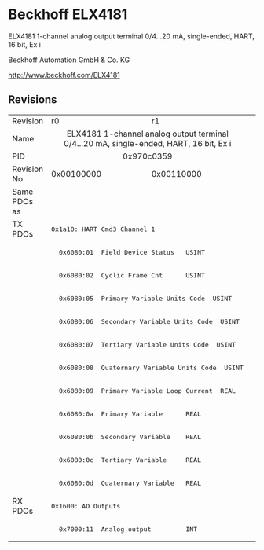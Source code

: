 # Beckhoff ELX4181

ELX4181 1-channel analog output terminal 0/4...20 mA, single-ended, HART, 16 bit, Ex i

Beckhoff Automation GmbH & Co. KG

http://www.beckhoff.com/ELX4181

## Revisions
<table>
<tr >
<td>Revision</td>
<td><div class="foo">r0</div></td>
<td><div class="foo">r1</div></td>
</tr>
<tr >
<td>Name</td>
<td colspan=2 align="center"><div class="foo">ELX4181 1-channel analog output terminal 0/4...20 mA, single-ended, HART, 16 bit, Ex i</div></td>
</tr>
<tr >
<td>PID</td>
<td colspan=2 align="center"><div class="foo">0x970c0359</div></td>
</tr>
<tr >
<td>Revision No</td>
<td>0x00100000</td>
<td>0x00110000</td>
</tr>
<tr >
<td>Same PDOs as</td>
<td colspan=2 align="center"></td>
</tr>
<tr class="txpdo pdosection">
<td rowspan=12 valign=top>TX PDOs</td>
<td colspan=2 align="left"><pre>0x1a10: HART Cmd3 Channel 1</pre></td>
<td></td>
</tr>
<tr class="txpdo">
<td colspan=2 align="left"><pre>  0x6080:01  Field Device Status   USINT</pre></td>
</tr>
<tr class="txpdo">
<td colspan=2 align="left"><pre>  0x6080:02  Cyclic Frame Cnt      USINT</pre></td>
</tr>
<tr class="txpdo">
<td colspan=2 align="left"><pre>  0x6080:05  Primary Variable Units Code  USINT</pre></td>
</tr>
<tr class="txpdo">
<td colspan=2 align="left"><pre>  0x6080:06  Secondary Variable Units Code  USINT</pre></td>
</tr>
<tr class="txpdo">
<td colspan=2 align="left"><pre>  0x6080:07  Tertiary Variable Units Code  USINT</pre></td>
</tr>
<tr class="txpdo">
<td colspan=2 align="left"><pre>  0x6080:08  Quaternary Variable Units Code  USINT</pre></td>
</tr>
<tr class="txpdo">
<td colspan=2 align="left"><pre>  0x6080:09  Primary Variable Loop Current  REAL</pre></td>
</tr>
<tr class="txpdo">
<td colspan=2 align="left"><pre>  0x6080:0a  Primary Variable      REAL</pre></td>
</tr>
<tr class="txpdo">
<td colspan=2 align="left"><pre>  0x6080:0b  Secondary Variable    REAL</pre></td>
</tr>
<tr class="txpdo">
<td colspan=2 align="left"><pre>  0x6080:0c  Tertiary Variable     REAL</pre></td>
</tr>
<tr class="txpdo">
<td colspan=2 align="left"><pre>  0x6080:0d  Quaternary Variable   REAL</pre></td>
</tr>
<tr class="rxpdo pdosection">
<td rowspan=2 valign=top>RX PDOs</td>
<td colspan=2 align="left"><pre>0x1600: AO Outputs</pre></td>
<td></td>
</tr>
<tr class="rxpdo">
<td colspan=2 align="left"><pre>  0x7000:11  Analog output         INT</pre></td>
</tr>
</table>
